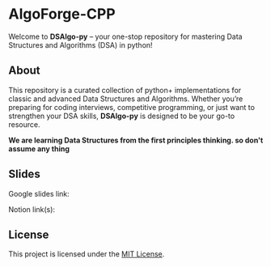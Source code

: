 # AlgoForge-CPP

Welcome to **DSAlgo-py** – your one-stop repository for mastering Data Structures and Algorithms (DSA) in python!

## About

This repository is a curated collection of python+ implementations for classic and advanced Data Structures and Algorithms. Whether you’re preparing for coding interviews, competitive programming, or just want to strengthen your DSA skills, **DSAlgo-py** is designed to be your go-to resource.

**We are learning Data Structures from the first principles thinking. so don't assume any thing**

## Slides
Google slides link:

Notion link(s):

## License

This project is licensed under the [MIT License](LICENSE).
